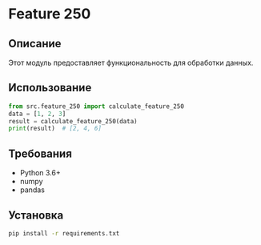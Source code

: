 # Feature 250
## Описание
Этот модуль предоставляет функциональность для обработки данных.
## Использование
```python
from src.feature_250 import calculate_feature_250
data = [1, 2, 3]
result = calculate_feature_250(data)
print(result)  # [2, 4, 6]
```
## Требования
- Python 3.6+
- numpy
- pandas
## Установка
```bash
pip install -r requirements.txt
```